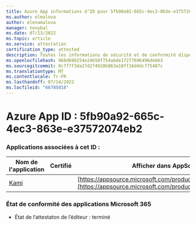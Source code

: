 ```yaml
---
title: Azure App informations d’ID pour 5fb90a92-665c-4ec3-863e-e37572074eb2
ms.author: elmalova
author: elenamalova
manager: tonybal
ms.date: 07/13/2022
ms.topic: article
ms.service: attestation
certification_type: attested
description: Toutes les informations de sécurité et de conformité disponibles pour 5fb90a92-665c-4ec3-863e-e37572074eb2.
ms.openlocfilehash: 968d698254e24b50f754abde17277696496debb3
ms.sourcegitcommit: 0c7f7f3da27d274928b863a18ff16d4dc775487c
ms.translationtype: MT
ms.contentlocale: fr-FR
ms.lasthandoff: 07/14/2022
ms.locfileid: "66785018"
---
```

# <a name="azure-app-id-5fb90a92-665c-4ec3-863e-e37572074eb2"></a>Azure App ID : 5fb90a92-665c-4ec3-863e-e37572074eb2


### <a name="apps-associated-with-this-id"></a>Applications associées à cet ID :
| **Nom de l'application** | **Certifié** | **Afficher dans AppSource** |
|--------------|---------------|-----------------------|
| [Kami](../forward/WA200004148.md) |  | [https://appsource.microsoft.com/product/office/WA200004148](https://appsource.microsoft.com/product/office/WA200004148) |

### <a name="microsoft-365-app-compliance-status"></a>État de conformité des applications Microsoft 365
- État de l’attestaton de l’éditeur : terminé
